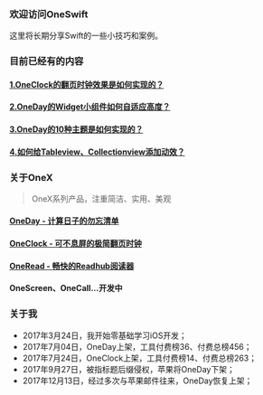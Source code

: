 ### 欢迎访问OneSwift

这里将长期分享Swift的一些小技巧和案例。



### 目前已经有的内容

####  [1.OneClock的翻页时钟效果是如何实现的？](/1.OneClock的翻页时钟效果是如何实现的？.md)

####  [2.OneDay的Widget小组件如何自适应高度？](/2.OneDay的Widget小组件如何自适应高度？.md)

####  [3.OneDay的10种主题是如何实现的？](/3.OneDay的10种主题是如何实现的？.md)

####  [4.如何给Tableview、Collectionview添加动效？](/4.如何给Tableview、Collectionview添加动效.md)


### 关于OneX
> OneX系列产品，注重简洁、实用、美观

#### [OneDay - 计算日子的勿忘清单](https://itunes.apple.com/cn/app/id1250290965)
#### [OneClock - 可不息屏的极简翻页时钟](https://itunes.apple.com/cn/app/id1257395357)
#### [OneRead - 畅快的Readhub阅读器](https://jinshuju.net/f/syQKg5)

#### OneScreen、OneCall...开发中


### 关于我

- 2017年3月24日，我开始零基础学习iOS开发；
- 2017年7月04日，OneDay上架，工具付费榜36、付费总榜456；
- 2017年7月24日，OneClock上架，工具付费榜14、付费总榜263；
- 2017年9月27日，被指标题后缀侵权，苹果将OneDay下架；
- 2017年12月13日，经过多次与苹果邮件往来，OneDay恢复上架；
